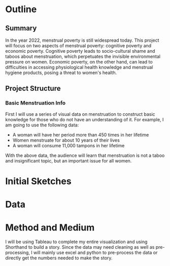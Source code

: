 # Outline
## Summary
In the year 2022, menstrual poverty is still widespread today. This project will focus on two aspects of menstrual poverty: cognitive poverty and economic poverty. Cognitive poverty leads to socio-cultural shame and taboos about menstruation, which perpetuates the invisible environmental pressure on women. Economic poverty, on the other hand, can lead to difficulties in accessing physiological health knowledge and menstrual hygiene products, posing a threat to women's health.

## Project Structure
### Basic Menstruation Info
First I will use a series of visual data on menstruation to construct basic knowledge for those who do not have an understanding of it. For example, I am going to use the following data:
- A woman will have her period more than 450 times in her lifetime
- Women menstruate for about 10 years of their lives
- A woman will consume 11,000 tampons in her lifetime

With the above data, the audience will learn that menstruation is not a taboo and insignificant topic, but an important issue for all women.

# Initial Sketches

# Data

# Method and Medium
I will be using Tableau to complete my entire visualization and using Shorthand to build a story. Since the data may need cleaning as well as pre-processing, I will mainly use excel and python to pre-process the data or directly get the numbers needed to make the story.
